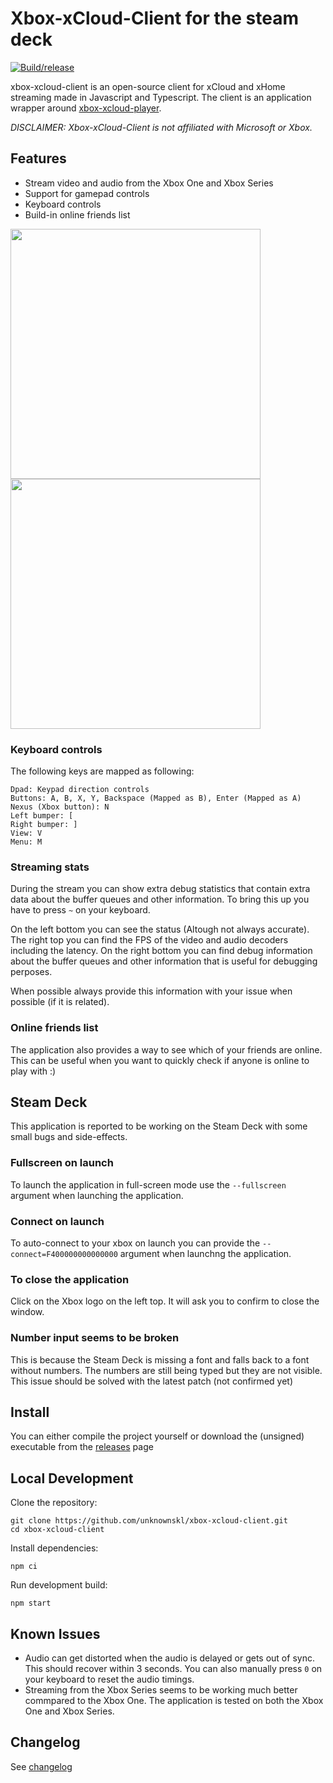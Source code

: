 # Xbox-xCloud-Client for the steam deck

[![Build/release](https://github.com/unknownskl/xbox-xcloud-client/actions/workflows/build.yml/badge.svg)](https://github.com/unknownskl/xbox-xcloud-client/actions/workflows/build.yml)

xbox-xcloud-client is an open-source client for xCloud and xHome streaming made in Javascript and Typescript. The client is an application wrapper around [xbox-xcloud-player](https://github.com/unknownskl/xbox-xcloud-player).

_DISCLAIMER: Xbox-xCloud-Client is not affiliated with Microsoft or Xbox._

## Features

- Stream video and audio from the Xbox One and Xbox Series
- Support for gamepad controls
- Keyboard controls
- Build-in online friends list

<img src="images/main.png" width="400" /> <img src="images/stream.png" width="400" />

### Keyboard controls

The following keys are mapped as following:

    Dpad: Keypad direction controls
    Buttons: A, B, X, Y, Backspace (Mapped as B), Enter (Mapped as A)
    Nexus (Xbox button): N
    Left bumper: [
    Right bumper: ]
    View: V
    Menu: M

### Streaming stats

During the stream you can show extra debug statistics that contain extra data about the buffer queues and other information. To bring this up you have to press `~` on your keyboard.

On the left bottom you can see the status (Altough not always accurate). The right top you can find the FPS of the video and audio decoders including the latency. On the right bottom you can find debug information about the buffer queues and other information that is useful for debugging perposes.

When possible always provide this information with your issue when possible (if it is related).
### Online friends list

The application also provides a way to see which of your friends are online. This can be useful when you want to quickly check if anyone is online to play with :)

## Steam Deck

This application is reported to be working on the Steam Deck with some small bugs and side-effects.

### Fullscreen on launch

To launch the application in full-screen mode use the `--fullscreen` argument when launching the application.

### Connect on launch

To auto-connect to your xbox on launch you can provide the `--connect=F400000000000000` argument when launchng the application.

### To close the application

Click on the Xbox logo on the left top. It will ask you to confirm to close the window.

### Number input seems to be broken

This is because the Steam Deck is missing a font and falls back to a font without numbers. The numbers are still being typed but they are not visible. This issue should be solved with the latest patch (not confirmed yet)

## Install

You can either compile the project yourself or download the (unsigned) executable from the [releases](https://github.com/unknownskl/xbox-xcloud-client/releases) page

## Local Development

Clone the repository:

    git clone https://github.com/unknownskl/xbox-xcloud-client.git
    cd xbox-xcloud-client

Install dependencies:

    npm ci

Run development build:

    npm start

## Known Issues

- Audio can get distorted when the audio is delayed or gets out of sync. This should recover within 3 seconds. You can also manually press `0` on your keyboard to reset the audio timings.
- Streaming from the Xbox Series seems to be working much better commpared to the Xbox One. The application is tested on both the Xbox One and Xbox Series.

## Changelog

See [changelog](CHANGELOG.md)
